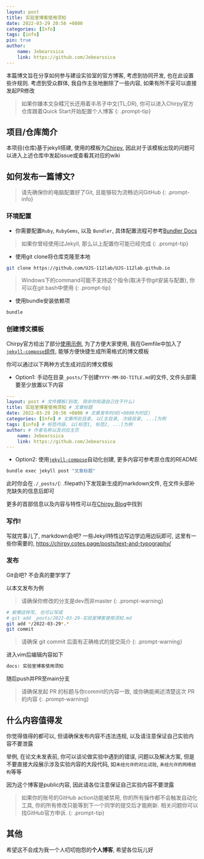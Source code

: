 ```yaml
---
layout: post
title: 实验室博客使用须知
date: 2022-03-29 20:56 +0800
categories: [Info]
tags: [info]
pin: true
author:
    name: Jebearssica
    link: https://github.com/Jebearssica
---
```


本篇博文旨在分享如何参与建设实验室的官方博客, 考虑到协同开发, 也在此设置些许规则. 考虑到受众群体, 我自作主张地删除了一些内容, 如果有所不妥可以直接发起PR修改

> 如果你嫌本文杂糅冗长还用着半吊子中文(TL;DR), 你可以进入Chirpy官方仓库跟着Quick Start开始配置个人博客
{: .prompt-tip}

## 项目/仓库简介

本项目(仓库)基于jekyll搭建, 使用的模板为[Chirpy](https://github.com/cotes2020/jekyll-theme-chirpy), 因此对于该模板出现的问题可以进入上述仓库中发起issue或查看其对应的wiki

## 如何发布一篇博文?

> 请先确保你的电脑配置好了Git, 且能够较为流畅访问GitHub
{: .prompt-info}

### 环境配置

* 你需要配置`Ruby`, `RubyGems`, 以及 `Bundler`, 具体配置流程可参考[Bundler Docs](https://www.bundler.cn/v1.16/#getting-started)

> 如果你曾经使用过Jekyll, 那么以上配置你可能已经完成
{: .prompt-tip}

* 使用git clone将仓库克隆至本地

```sh
git clone https://github.com/UJS-112lab/UJS-112lab.github.io
```

> Windows下的command可能不支持这个指令(取决于你git安装与配置), 你可以在git bash中使用
{: .prompt-tip}

* 使用bundle安装依赖项

```sh
bundle
```

### 创建博文模板

Chirpy官方给出了部分[使用示例](https://chirpy.cotes.page/posts/write-a-new-post/), 为了方便大家使用, 我在Gemfile中加入了[`jekyll-compose`组件](https://github.com/jekyll/jekyll-compose), 能够方便快捷生成所需格式的博文模板

你可以通过以下两种方式生成对应的博文模板

* Option1: 手动在目录`_posts/`下创建`YYYY-MM-DD-TITLE.md`的文件, 文件头部需要至少放置以下内容

```yaml
---
layout: post # 文件模板(别改, 除非你知道自己在干什么)
title: 实验室博客使用须知 # 文章标题
date: 2022-03-29 20:56 +0800 # 文章发布时间(+0800为时区)
categories: [Info] # 文章所处目录, 以[主目录, 次级目录, ...]为例
tags: [info] # 标签内容, 以[标签1, 标签2, ...]为例
author: # 作者名称以及对应主页
    name: Jebearssica
    link: https://github.com/Jebearssica
---
```

* Option2: 使用[`jekyll-compose`](https://github.com/jekyll/jekyll-compose)自动化创建, 更多内容可参考原仓库的README

```sh
bundle exec jekyll post "文章标题"
```

此时你会在`./_posts/`{: .filepath}下发现新生成的markdown文件, 在文件头部补充缺失的信息后即可

更多的首部信息以及内容与特性可以在[Chirpy Blog](https://chirpy.cotes.page/posts/write-a-new-post/)中找到

### 写作!

写就完事儿了, markdown会吧? 一些Jekyll特性边写边学边用边玩即可, 这里有一些你需要的, <https://chirpy.cotes.page/posts/text-and-typography/>

### 发布

Git会吧? 不会真的要学学了

以本文发布为例

> 请确保你修改的分支是dev而非master
{: .prompt-warning}

```sh
# 偷懒这样写, 也可以写成
# git add _posts/2022-03-29-实验室博客使用须知.md
git add */2022-03-29*.*
git commit
```

> 请确保 git commit 后面有正确格式的提交简介
{: .prompt-warning}

进入vim后编辑内容如下

```sh
docs: 实验室博客使用须知
```

随后push并PR至main分支

> 请确保发起 PR 的标题与你commit的内容一致, 或你确能阐述清楚这次 PR 的内容
{: .prompt-warning}

## 什么内容值得发

你觉得值得的都可以, 但请确保发布内容不违法违规, 以及请注意保证自己实验内容不要泄露

举例, 在论文未发表前, 你可以谈论做实验中遇到的错误, 问题以及解决方案, 但是不要直接大段展示涉及实验内容的大段代码, 如`未经允许的对比试验`, `未经允许的网络结构`等等

因为这个博客是public内容, 因此请各位注意保证自己实验内容不要泄露

> 如果你的账号的GitHub action功能被禁用, 你的所有操作都不会触发自动化工具, 你的所有修改只能等到下一个同学的提交后才能刷新. 相关问题你可以找GitHub官方申诉.
{: .prompt-tip}

## 其他

希望这不会成为我一个人叨叨抱怨的**个人博客**, 希望各位玩儿好
